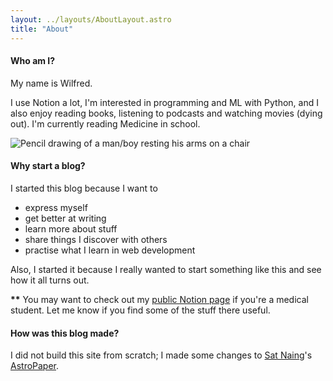 ```yaml
---
layout: ../layouts/AboutLayout.astro
title: "About"
---
```

#### Who am I?

My name is Wilfred.

I use Notion a lot, I'm interested in programming  and ML with Python, and I also enjoy reading books, listening to podcasts and watching movies (dying out). 
I'm currently reading Medicine in school.


<div>
  <img src="/assets/picture.jpg" class="sm:w-1/2 mx-auto" alt="Pencil drawing of a man/boy resting his arms on a chair">
</div>


#### Why start a blog?

I started this blog because I want to
- express myself
- get better at writing
- learn more about stuff
- share things I discover with others
- practise what I learn in web development


Also, I started it because I really wanted to start something like this and see how it all turns out.



**\*\*** You may want to check out my [public Notion page](https://oorbeng.notion.site) if you're a medical student. Let me know if you find some of the stuff there useful.


#### How was this blog made?

I did not build this site from scratch; I made some changes to [Sat Naing](https://github.com/satnaing)'s [AstroPaper](https://astro.build/themes/details/astro-paper/).